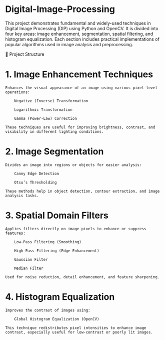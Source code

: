 # Digital-Image-Processing

This project demonstrates fundamental and widely-used techniques in Digital Image Processing (DIP) using Python and OpenCV. It is divided into four key areas: image enhancement, segmentation, spatial filtering, and histogram equalization. Each section includes practical implementations of popular algorithms used in image analysis and preprocessing.

📁 Project Structure
# 1. Image Enhancement Techniques
    Enhances the visual appearance of an image using various pixel-level operations:
    
        Negative (Inverse) Transformation
        
        Logarithmic Transformation
        
        Gamma (Power-Law) Correction
    
    These techniques are useful for improving brightness, contrast, and visibility in different lighting conditions.

# 2. Image Segmentation
    Divides an image into regions or objects for easier analysis:
    
        Canny Edge Detection
        
        Otsu’s Thresholding
    
    These methods help in object detection, contour extraction, and image analysis tasks.

# 3. Spatial Domain Filters
    Applies filters directly on image pixels to enhance or suppress features:
    
        Low-Pass Filtering (Smoothing)
        
        High-Pass Filtering (Edge Enhancement)
        
        Gaussian Filter
        
        Median Filter
    
    Used for noise reduction, detail enhancement, and feature sharpening.

# 4. Histogram Equalization
    Improves the contrast of images using:
    
        Global Histogram Equalization (OpenCV)
    
    This technique redistributes pixel intensities to enhance image contrast, especially useful for low-contrast or poorly lit images.
